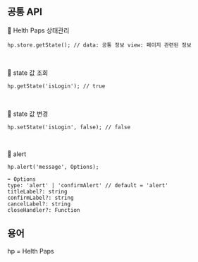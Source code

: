 ## 공통 API
📌 Helth Paps 상태관리
```
hp.store.getState(); // data: 공통 정보 view: 페이지 관련된 정보
```

<br/>

📌 state 값 조회
```
hp.getState('isLogin'); // true
```

<br/>

📌 state 값 변경
```
hp.setState('isLogin', false); // false
```

<br/>

📌 alert 
```
hp.alert('message', Options);
```

```
➡️ Options
type: 'alert' | 'confirmAlert' // default = 'alert'
titleLabel?: string
confirmLabel?: string
cancelLabel?: string
closeHandler?: Function
```

## 용어
hp = Helth Paps

